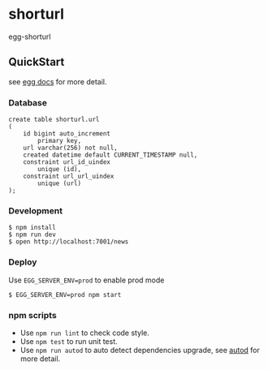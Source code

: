 # shorturl

egg-shorturl

## QuickStart

<!-- add docs here for user -->

see [egg docs][egg] for more detail.

### Database

```mysql
create table shorturl.url
(
	id bigint auto_increment
		primary key,
	url varchar(256) not null,
	created datetime default CURRENT_TIMESTAMP null,
	constraint url_id_uindex
		unique (id),
	constraint url_url_uindex
		unique (url)
);
```

### Development
```shell
$ npm install
$ npm run dev
$ open http://localhost:7001/news
```

### Deploy

Use `EGG_SERVER_ENV=prod` to enable prod mode

```shell
$ EGG_SERVER_ENV=prod npm start
```

### npm scripts

- Use `npm run lint` to check code style.
- Use `npm test` to run unit test.
- Use `npm run autod` to auto detect dependencies upgrade, see [autod](https://www.npmjs.com/package/autod) for more detail.


[egg]: https://eggjs.org